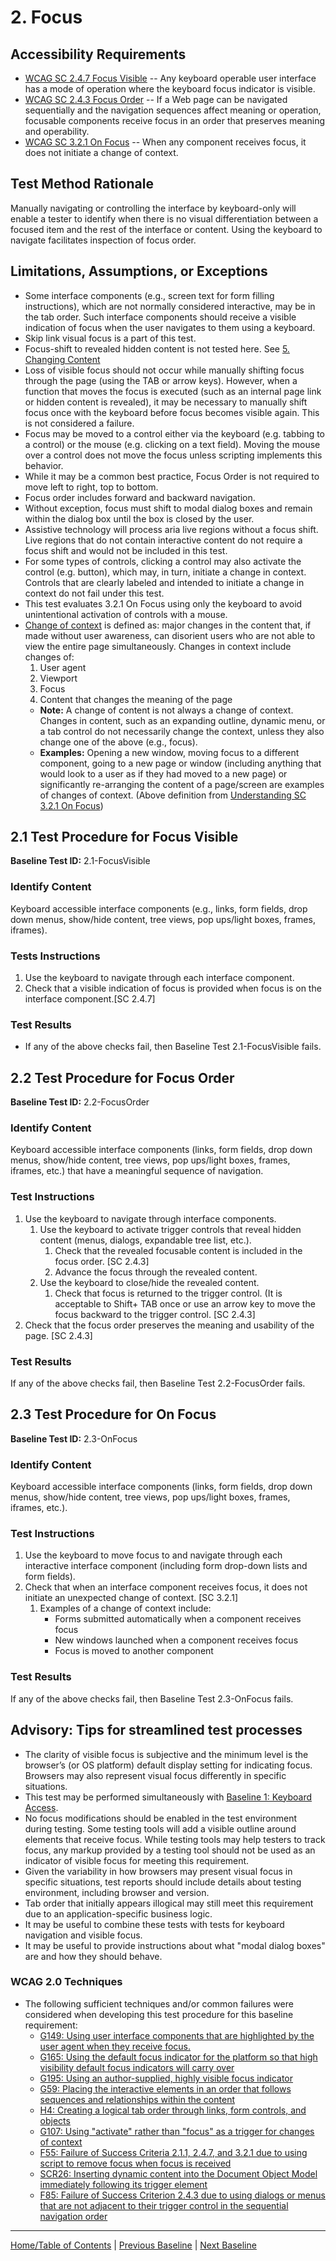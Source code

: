 # 2. Focus

Accessibility Requirements
--------------------------
-   [WCAG SC 2.4.7 Focus Visible](https://www.w3.org/TR/UNDERSTANDING-WCAG20/navigation-mechanisms-focus-visible.html) -- Any keyboard operable user interface has a mode of operation where the keyboard focus indicator is visible.
-   [WCAG SC 2.4.3 Focus Order](https://www.w3.org/TR/UNDERSTANDING-WCAG20/navigation-mechanisms-focus-order.html) -- If a Web page can be navigated sequentially and the navigation sequences affect meaning or operation, focusable components receive focus in an order that preserves meaning and operability.
-   [WCAG SC 3.2.1 On Focus](http://www.w3.org/TR/UNDERSTANDING-WCAG20/consistent-behavior-receive-focus.html) -- When any component receives focus, it does not initiate a change of context.

Test Method Rationale
---------------------
Manually navigating or controlling the interface by keyboard-only will enable a tester to identify when there is no visual differentiation between a focused item and the rest of the interface or content. Using the keyboard to navigate facilitates inspection of focus order.

Limitations, Assumptions, or Exceptions
---------------------------------------
-   Some interface components (e.g., screen text for form filling instructions), which are not normally considered interactive, may be in the tab order. Such interface components should receive a visible indication of focus when the user navigates to them using a keyboard.
-   Skip link visual focus is a part of this test.
-   Focus-shift to revealed hidden content is not tested here. See [5. Changing Content](05Changing.md)
-   Loss of visible focus should not occur while manually shifting focus through the page (using the TAB or arrow keys). However, when a function that moves the focus is executed (such as an internal page link or hidden content is revealed), it may be necessary to manually shift focus once with the keyboard before focus becomes visible again. This is not considered a failure.
-   Focus may be moved to a control either via the keyboard (e.g. tabbing to a control) or the mouse (e.g. clicking on a text field). Moving the mouse over a control does not move the focus unless scripting implements this behavior.
-   While it may be a common best practice, Focus Order is not required to move left to right, top to bottom.
-   Focus order includes forward and backward navigation.
-   Without exception, focus must shift to modal dialog boxes and remain within the dialog box until the box is closed by the user.
-   Assistive technology will process aria live regions without a focus shift. Live regions that do not contain interactive content do not require a focus shift and would not be included in this test.
-   For some types of controls, clicking a control may also activate the control (e.g. button), which may, in turn, initiate a change in context. Controls that are clearly labeled and intended to initiate a change in context do not fail under this test.
-   This test evaluates 3.2.1 On Focus using only the keyboard to avoid unintentional activation of controls with a mouse.
-   [Change of context](https://www.w3.org/TR/UNDERSTANDING-WCAG20/consistent-behavior-receive-focus.html#context-changedef) is defined as: major changes in the content that, if made without user awareness, can disorient users who are not able to view the entire page simultaneously. Changes in context include changes of:
    1.  User agent
    2.  Viewport
    3.  Focus
    4.  Content that changes the meaning of the page
    -   **Note:** A change of content is not always a change of context. Changes in content, such as an expanding outline, dynamic menu, or a tab control do not necessarily change the context, unless they also change one of the above (e.g., focus).
    -   **Examples:** Opening a new window, moving focus to a different component, going to a new page or window (including anything that would look to a user as if they had moved to a new page) or significantly re-arranging the content of a page/screen are examples of changes of context. (Above definition from [Understanding SC 3.2.1 On Focus](https://www.w3.org/TR/UNDERSTANDING-WCAG20/consistent-behavior-receive-focus.html))

2.1 Test Procedure for Focus Visible
-----------------------------------------
**Baseline Test ID:** 2.1-FocusVisible

### Identify Content

Keyboard accessible interface components (e.g., links, form fields, drop down menus, show/hide content, tree views, pop ups/light boxes, frames, iframes).

### Tests Instructions
1.  Use the keyboard to navigate through each interface component.
2.  Check that a visible indication of focus is provided when focus is on the interface component.[SC 2.4.7]

### Test Results
-   If any of the above checks fail, then Baseline Test 2.1-FocusVisible fails.

2.2 Test Procedure for Focus Order
---------------------------------------
**Baseline Test ID:** 2.2-FocusOrder
### Identify Content
Keyboard accessible interface components (links, form fields, drop down menus, show/hide content, tree views, pop ups/light boxes, frames, iframes, etc.) that have a meaningful sequence of navigation.

### Test Instructions
1.  Use the keyboard to navigate through interface components.
    1.  Use the keyboard to activate trigger controls that reveal hidden content (menus, dialogs, expandable tree list, etc.).
        1.  Check that the revealed focusable content is included in the focus order. [SC 2.4.3]
        2.  Advance the focus through the revealed content.
    1.  Use the keyboard to close/hide the revealed content.
        1.  Check that focus is returned to the trigger control. (It is acceptable to Shift+ TAB once or use an arrow key to move the focus backward to the trigger control. [SC 2.4.3]
2.  Check that the focus order preserves the meaning and usability of the page. [SC 2.4.3]

### Test Results
If any of the above checks fail, then Baseline Test 2.2-FocusOrder fails.

2.3 Test Procedure for On Focus
------------------------------------
**Baseline Test ID:** 2.3-OnFocus
### Identify Content
Keyboard accessible interface components (links, form fields, drop down menus, show/hide content, tree views, pop ups/light boxes, frames, iframes, etc.).

### Test Instructions
1.  Use the keyboard to move focus to and navigate through each interactive interface component (including form drop-down lists and form fields).
2.  Check that when an interface component receives focus, it does not initiate an unexpected change of context. [SC 3.2.1] 
    1. Examples of a change of context include:
        -   Forms submitted automatically when a component receives focus
        -   New windows launched when a component receives focus
        -   Focus is moved to another component

### Test Results
If any of the above checks fail, then Baseline Test 2.3-OnFocus fails.

Advisory: Tips for streamlined test processes
---------------------------------------------
-   The clarity of visible focus is subjective and the minimum level is the browser’s (or OS platform) default display setting for indicating focus. Browsers may also represent visual focus differently in specific situations.
-   This test may be performed simultaneously with [Baseline 1: Keyboard Access](01Keyboard.md).
-   No focus modifications should be enabled in the test environment during testing. Some testing tools will add a visible outline around elements that receive focus. While testing tools may help testers to track focus, any markup provided by a testing tool should not be used as an indicator of visible focus for meeting this requirement.
-   Given the variability in how browsers may present visual focus in specific situations, test reports should include details about testing environment, including browser and version.
-   Tab order that initially appears illogical may still meet this requirement due to an application-specific business logic.
-   It may be useful to combine these tests with tests for keyboard navigation and visible focus.
-   It may be useful to provide instructions about what "modal dialog boxes" are and how they should behave.

### WCAG 2.0 Techniques
-   The following sufficient techniques and/or common failures were considered when developing this test procedure for this baseline requirement:
    -   [G149: Using user interface components that are highlighted by the user agent when they receive focus.](http://www.w3.org/TR/WCAG20-TECHS/G149.html)
    -   [G165: Using the default focus indicator for the platform so that high visibility default focus indicators will carry over](https://www.w3.org/TR/WCAG20-TECHS/G165.html)
    -   [G195: Using an author-supplied, highly visible focus indicator](https://www.w3.org/TR/WCAG20-TECHS/G195.html)
    -   [G59: Placing the interactive elements in an order that follows sequences and relationships within the content](http://www.w3.org/TR/WCAG20-TECHS/G59.html)
    -   [H4: Creating a logical tab order through links, form controls, and objects](http://www.w3.org/TR/WCAG20-TECHS/H4.html)
    -   [G107: Using "activate" rather than "focus" as a trigger for changes of context](http://www.w3.org/TR/2016/NOTE-WCAG20-TECHS-20161007/G107)
    -   [F55: Failure of Success Criteria 2.1.1, 2.4.7, and 3.2.1 due to using script to remove focus when focus is received](http://www.w3.org/TR/2016/NOTE-WCAG20-TECHS-20161007/F55)
    -   [SCR26: Inserting dynamic content into the Document Object Model immediately following its trigger element](https://www.w3.org/TR/WCAG20-TECHS/SCR26.html)
    -   [F85: Failure of Success Criterion 2.4.3 due to using dialogs or menus that are not adjacent to their trigger control in the sequential navigation order](https://www.w3.org/TR/WCAG20-TECHS/F85.html)

----------------------------------------
[Home/Table of Contents](index.md) | [Previous Baseline](01Keyboard.md) | [Next Baseline](03Noninterference.md)
